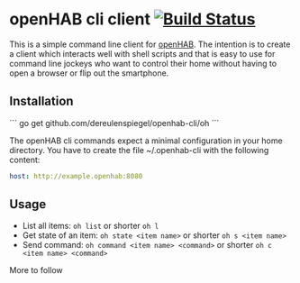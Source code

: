 # openHAB cli client [![Build Status](https://travis-ci.org/dereulenspiegel/openhab-cli.svg?branch=master)](https://travis-ci.org/dereulenspiegel/openhab-cli)

This is a simple command line client for [openHAB](http://www.openhab.org/).
The intention is to create a client which interacts well with shell scripts and
that is easy to use for command line jockeys who want to control their home
without having to open a browser or flip out the smartphone.

## Installation

´´´
go get github.com/dereulenspiegel/openhab-cli/oh
´´´

The openHAB cli commands expect a minimal configuration in your home directory.
You have to create the file ~/.openhab-cli with the following content:

```yaml
host: http://example.openhab:8080
```

## Usage

* List all items: `oh list` or shorter `oh l`
* Get state of an item: `oh state <item name>` or shorter `oh s <item name>`
* Send command: `oh command <item name> <command>` or shorter `oh c <item name> <command>`

More to follow
